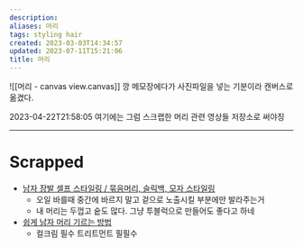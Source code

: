 ```yaml
---
description:
aliases: 머리
tags: styling hair
created: 2023-03-03T14:34:57
updated: 2023-07-11T15:21:06
title: 머리
---
```


![[머리 - canvas view.canvas]] 
깡 메모장에다가 사진파일을 넣는 기분이라 캔버스로 옮겼다.

2023-04-22T21:58:05 여기에는 그럼 스크랩한 머리 관련 영상들 저장소로 써야징

---
# Scrapped

- [남자 장발 셀프  스타일링 / 묶음머리, 슬릭백, 모자 스타일링](https://youtu.be/tsj-OKvkyiM)
	- 오일 바를때 중간에 바르지 말고 겉으로 노출시킬 부분에만 발라주는거
	- 내 머리는 두껍고 숱도 많다. 그냥 투블럭으로 만들어도 좋다고 하네
- [쉽게 남자 머리 기르는 방법](https://youtu.be/M7DrJTDbZuY)  
	- 컬크림 필수 트리트먼트 필필수 